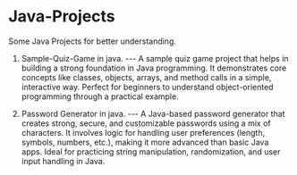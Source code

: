 # Java-Projects
Some Java Projects for better understanding.

1. Sample-Quiz-Game in java.
     --- A sample quiz game project that helps in building a strong foundation in Java programming. It demonstrates core concepts like classes, objects, arrays, and method calls in a simple, interactive way. Perfect for beginners to understand object-oriented programming through a practical example.

2. Password Generator in java.
     --- A Java-based password generator that creates strong, secure, and customizable passwords using a mix of characters. It involves logic for handling user preferences (length, symbols, numbers, etc.), making it more advanced than basic Java apps. Ideal for practicing string manipulation, randomization, and user input handling in Java.
